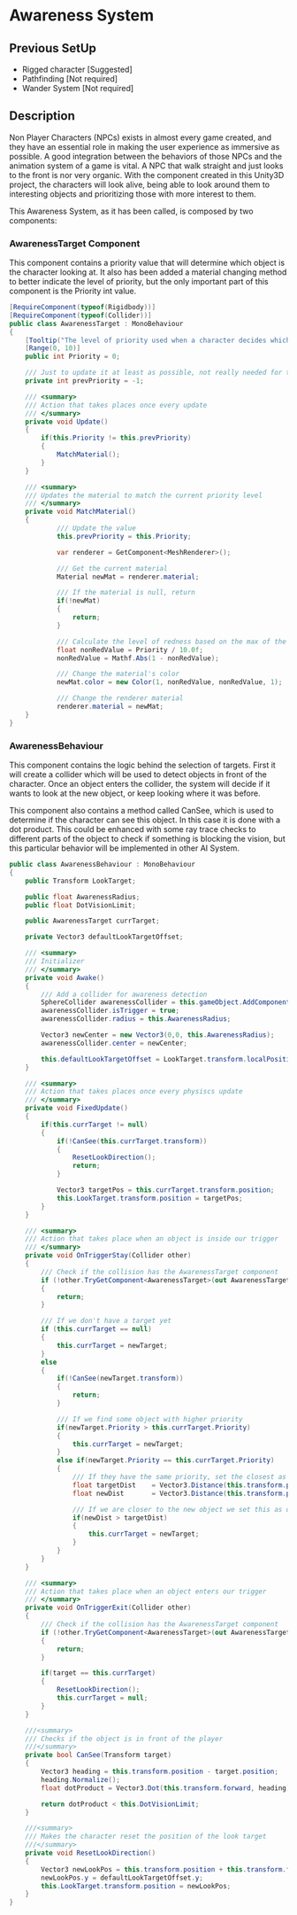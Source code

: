 # Awareness System

## Previous SetUp

- Rigged character [Suggested]
- Pathfinding [Not required]
- Wander System [Not required]

## Description
Non Player Characters (NPCs) exists in almost every game created, and they have an essential role in making the user experience as immersive as possible. A good integration between the behaviors of those NPCs and the animation system of a game is vital. A NPC that walk straight and just looks to the front is nor very organic. With the component created in this Unity3D project, the characters will look alive, being able to look around them to interesting objects and prioritizing those with more interest to them.

This Awareness System, as it has been called, is composed by two components:

### AwarenessTarget Component
This component contains a priority value that will determine which object is the character looking at. It also has been added a material changing method to better indicate the level of priority, but the only important part of this component is the Priority int value.

```cs
[RequireComponent(typeof(Rigidbody))]
[RequireComponent(typeof(Collider))]
public class AwarenessTarget : MonoBehaviour
{
	[Tooltip("The level of priority used when a character decides which object to look at.")]
	[Range(0, 10)]
	public int Priority = 0;

	/// Just to update it at least as possible, not really needed for the awareness system
	private int prevPriority = -1;

	/// <summary>
	/// Action that takes places once every update
	/// </summary>
	private void Update()
	{
		if(this.Priority != this.prevPriority)
		{
			MatchMaterial();
		}
	}

	/// <summary>
	/// Updates the material to match the current priority level 
	/// </summary>
	private void MatchMaterial()
	{
			/// Update the value
			this.prevPriority = this.Priority;

			var renderer = GetComponent<MeshRenderer>();

			/// Get the current material
			Material newMat = renderer.material;

			/// If the material is null, return
			if(!newMat)
			{
				return;
			}

			/// Calculate the level of redness based on the max of the values of priority
			float nonRedValue = Priority / 10.0f;
			nonRedValue = Mathf.Abs(1 - nonRedValue);

			/// Change the material's color
			newMat.color = new Color(1, nonRedValue, nonRedValue, 1);

			/// Change the renderer material
			renderer.material = newMat;
	}
}
```

### AwarenessBehaviour
This component contains the logic behind the selection of targets. First it will create a collider which will be used to detect objects in front of the character. Once an object enters the collider, the system will decide if it wants to look at the new object, or keep looking where it was before.

This component also contains a method called CanSee, which is used to determine if the character can see this object. In this case it is done with a dot product. This could be enhanced with some ray trace checks to different parts of the object to check if something is blocking the vision, but this particular behavior will be implemented in other AI System.

```cs
public class AwarenessBehaviour : MonoBehaviour
{
	public Transform LookTarget;

	public float AwarenessRadius;
	public float DotVisionLimit;

	public AwarenessTarget currTarget;

	private Vector3 defaultLookTargetOffset;

	/// <summary>
	/// Initializer
	/// </summary>
	private void Awake()
	{
		/// Add a collider for awareness detection
		SphereCollider awarenessCollider = this.gameObject.AddComponent<SphereCollider>();
		awarenessCollider.isTrigger = true;
		awarenessCollider.radius = this.AwarenessRadius;

		Vector3 newCenter = new Vector3(0,0, this.AwarenessRadius);
		awarenessCollider.center = newCenter;

		this.defaultLookTargetOffset = LookTarget.transform.localPosition;
	}

	/// <summary>
	/// Action that takes places once every physiscs update
	/// </summary>
	private void FixedUpdate()
	{
		if(this.currTarget != null)
		{
			if(!CanSee(this.currTarget.transform))
			{
				ResetLookDirection();
				return;
			}

			Vector3 targetPos = this.currTarget.transform.position;
			this.LookTarget.transform.position = targetPos;
		}
	}

	/// <summary>
	/// Action that takes place when an object is inside our trigger
	/// </summary>
	private void OnTriggerStay(Collider other)
	{
		/// Check if the collision has the AwarenessTarget component
		if (!other.TryGetComponent<AwarenessTarget>(out AwarenessTarget newTarget))
		{
			return;
		}

		/// If we don't have a target yet
		if (this.currTarget == null)
		{
			this.currTarget = newTarget;
		}
		else
		{
			if(!CanSee(newTarget.transform))
			{
				return;
			}

			/// If we find some object with higher priority
			if(newTarget.Priority > this.currTarget.Priority)
			{
				this.currTarget = newTarget;
			}
			else if(newTarget.Priority == this.currTarget.Priority)
			{
				/// If they have the same priority, set the closest as the target
				float targetDist    = Vector3.Distance(this.transform.position, this.currTarget.transform.position);
				float newDist       = Vector3.Distance(this.transform.position, newTarget.transform.position);

				/// If we are closer to the new object we set this as our target
				if(newDist > targetDist)
				{
					this.currTarget = newTarget;
				}
			}
		}
	}

	/// <summary>
	/// Action that takes place when an object enters our trigger
	/// </summary>
	private void OnTriggerExit(Collider other)
	{
		/// Check if the collision has the AwarenessTarget component
		if (!other.TryGetComponent<AwarenessTarget>(out AwarenessTarget target))
		{
			return;
		}

		if(target == this.currTarget)
		{
			ResetLookDirection();
			this.currTarget = null;
		}
	}

	///<summary>
	/// Checks if the object is in front of the player
	///</summary>
	private bool CanSee(Transform target)
	{
		Vector3 heading = this.transform.position - target.position;
		heading.Normalize();
		float dotProduct = Vector3.Dot(this.transform.forward, heading);

		return dotProduct < this.DotVisionLimit;
	}

	///<summary>
	/// Makes the character reset the position of the look target
	///</summary>
	private void ResetLookDirection()
	{
		Vector3 newLookPos = this.transform.position + this.transform.forward * 2;
		newLookPos.y = defaultLookTargetOffset.y;
		this.LookTarget.transform.position = newLookPos;
	}
}
```
